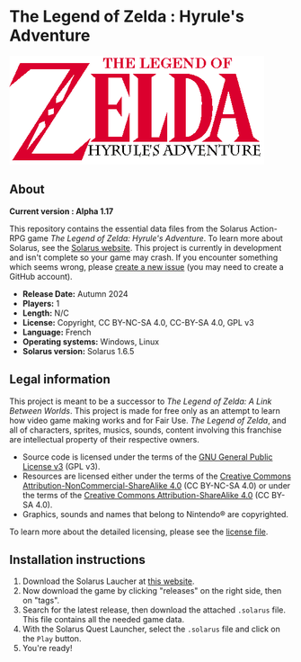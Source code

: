 # The Legend of Zelda : Hyrule's Adventure

![logo](logos/banner.png)

## About

**Current version : Alpha 1.17**

This repository contains the essential data files from the Solarus Action-RPG game *The Legend of Zelda: Hyrule's Adventure*. To learn more about Solarus, see the [Solarus website](https://www.solarus-games.org).
This project is currently in development and isn't complete so your game may crash. If you encounter something which seems wrong, please [create a new issue](https://github.com/team-zhsa/zelda-hsa/issues/new) (you may need to create a GitHub account).

- **Release Date:** Autumn 2024
- **Players:** 1
- **Length:** N/C
- **License:** Copyright, CC BY-NC-SA 4.0, CC-BY-SA 4.0, GPL v3
- **Language:** French
- **Operating systems:** Windows, Linux
- **Solarus version:** Solarus 1.6.5

## Legal information

This project is meant to be a successor to *The Legend of Zelda: A Link Between Worlds*.
This project is made for free only as an attempt to learn how video game making works and for Fair Use. *The Legend of Zelda*, and all of characters, sprites, musics, sounds, content involving this franchise are intellectual property of their respective owners.

- Source code is licensed under the terms of the [GNU General Public License v3](https://www.gnu.org/licenses/gpl-3.0.html) (GPL v3).
- Resources are licensed either under the terms of the [Creative Commons Attribution-NonCommercial-ShareAlike 4.0](https://creativecommons.org/licenses/by-nc-sa/4.0/) (CC BY-NC-SA 4.0) or under the terms of the [Creative Commons Attribution-ShareAlike 4.0](https://creativecommons.org/licenses/by-sa/4.0/) (CC BY-SA 4.0).
- Graphics, sounds and names that belong to Nintendo® are copyrighted.

To learn more about the detailed licensing, please see the [license file](/license.txt).

## Installation instructions

1. Download the Solarus Laucher at [this website](https://solarus-games.org/download/).
2. Now download the game by clicking "releases" on the right side, then on "tags".
3. Search for the latest release, then download the attached ```.solarus``` file. This file contains all the needed game data.
4. With the Solarus Quest Launcher, select the ```.solarus``` file and click on the ```Play``` button.
5. You're ready!